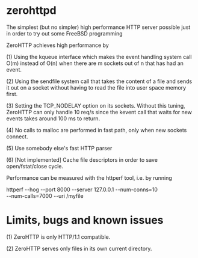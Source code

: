 zerohttpd
=========

The simplest (but no simpler) high performance HTTP server possible just in order to try out some FreeBSD programming

ZeroHTTP achieves high performance by

  (1) Using the kqueue interface which makes the event handling
      system call O(m) instead of O(n) when there are m sockets
      out of n that has had an event.

  (2) Using the sendfile system call that takes the content of
      a file and sends it out on a socket without having to
      read the file into user space memory first.

  (3) Setting the TCP_NODELAY option on its sockets. Without
      this tuning, ZeroHTTP can only handle 10 req/s since the
      kevent call that waits for new events takes around 100 ms
      to return.

  (4) No calls to malloc are performed in fast path, only when
      new sockets connect.

  (5) Use somebody else's fast HTTP parser

  (6) [Not implemented] Cache file descriptors in order to save
      open/fstat/close cycle.

Performance can be measured with the httperf tool, i.e. by running

 httperf --hog --port 8000 --server 127.0.0.1 --num-conns=10 \
         --num-calls=7000 --uri /myfile


Limits, bugs and known issues
=============================

  (1) ZeroHTTP is only HTTP/1.1 compatible.

  (2) ZeroHTTP serves only files in its own current directory.

